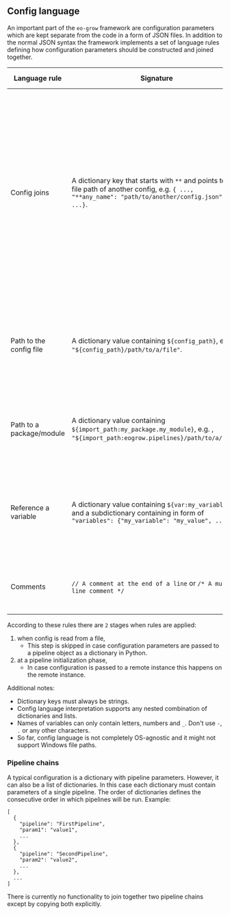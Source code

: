 ## Config language

An important part of the `eo-grow` framework are configuration parameters which are kept separate from the code in a form of JSON files. In addition to the normal JSON syntax the framework implements a set of language rules defining how configuration parameters should be constructed and joined together.

| Language rule | Signature | Description | When is evaluated | Use cases |
|---|---|---|---|---|
| Config joins | A dictionary key that starts with `**` and points to a file path of another config, e.g. `{ ..., "**any_name": "path/to/another/config.json", ...}`. | Evaluation replaces the key with keys and values from the referenced config file. The replacement happens recursively. In case of clashes, parameters that already exist in a config have priority. The reason behind `**` notation is to be similar to `**kwargs` in Python. | When config is read from a file. | For referencing config files with parameters that are shared between pipelines. This rule aims to reduce config and parameter duplication. |
| Path to the config file | A dictionary value containing `${config_path}`, e.g. `"${config_path}/path/to/a/file"`. | The signature is a replaced with a path to the current config file. The path is relative to a filesystem and doesn't end with `/`. | When config is read from a file. | Can be used to reference another config file with a path that is relative to the current config location. |
| Path to a package/module | A dictionary value containing `${import_path:my_package.my_module}`, e.g. , `"${import_path:eogrow.pipelines}/path/to/a/file"`. | The signature is a replaced with a path to the location from where given import would be made. | At a pipeline initialization phase. | In case non-Python files are a part of a package, e.g. evalscripts, this provides their file path. |
| Reference a variable | A dictionary value containing `${var:my_variable}` and a subdictionary containing in form of `"variables": {"my_variable": "my_value", ...}` | The signature is replaced with values written in `variables` subdictionary and the subdictionary is removed in the process. | At a pipeline initialization phase. | This aims to reduce the number of duplicated or correlated config parameters and simplifies config parametrization. |
| Comments | `// A comment at the end of a line` or `/* A multi-line comment */` | The comments are ignored and removed when config is loaded. | When config is read from a file. | To explain why a parameter is set to a certain value. |

According to these rules there are `2` stages when rules are applied:

1. when config is read from a file,
   * This step is skipped in case configuration parameters are passed to a pipeline object as a dictionary in Python.
2. at a pipeline initialization phase,
   * In case configuration is passed to a remote instance this happens on the remote instance.

Additional notes:

- Dictionary keys must always be strings.
- Config language interpretation supports any nested combination of dictionaries and lists.
- Names of variables can only contain letters, numbers and `_`. Don't use `-`, `.` or any other characters.
- So far, config language is not completely OS-agnostic and it might not support Windows file paths.


### Pipeline chains

A typical configuration is a dictionary with pipeline parameters. However, it can also be a list of dictionaries. In this case each dictionary must contain parameters of a single pipeline. The order of dictionaries defines the consecutive order in which pipelines will be run. Example:

```
[
  {
    "pipeline": "FirstPipeline",
    "param1": "value1",
    ...
  },
  {
    "pipeline": "SecondPipeline",
    "param2": "value2",
    ...
  },
  ...
]
```

There is currently no functionality to join together two pipeline chains except by copying both explicitly.
